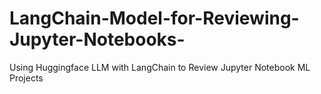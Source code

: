 # LangChain-Model-for-Reviewing-Jupyter-Notebooks-
Using Huggingface LLM with LangChain to Review Jupyter Notebook ML Projects
